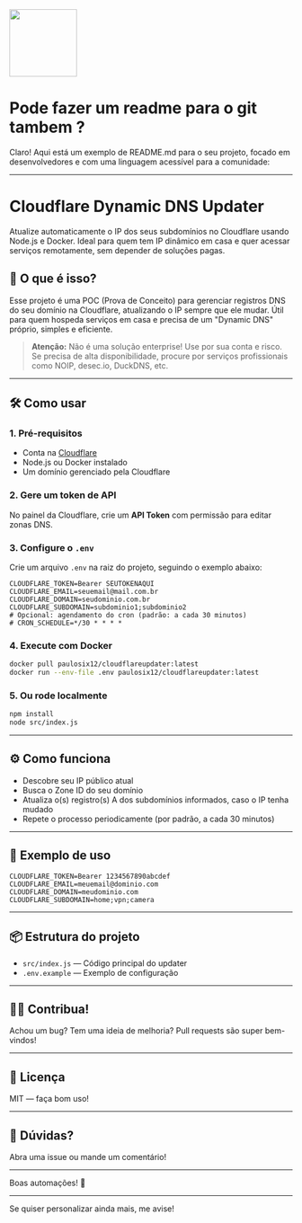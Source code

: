 <img src="https://r2cdn.perplexity.ai/pplx-full-logo-primary-dark%402x.png" class="logo" width="120"/>

# Pode fazer um readme para o git tambem ?

Claro! Aqui está um exemplo de README.md para o seu projeto, focado em desenvolvedores e com uma linguagem acessível para a comunidade:

---

# Cloudflare Dynamic DNS Updater

Atualize automaticamente o IP dos seus subdomínios no Cloudflare usando Node.js e Docker. Ideal para quem tem IP dinâmico em casa e quer acessar serviços remotamente, sem depender de soluções pagas.

## 🚀 O que é isso?

Esse projeto é uma POC (Prova de Conceito) para gerenciar registros DNS do seu domínio na Cloudflare, atualizando o IP sempre que ele mudar. Útil para quem hospeda serviços em casa e precisa de um "Dynamic DNS" próprio, simples e eficiente.

> **Atenção:** Não é uma solução enterprise! Use por sua conta e risco. Se precisa de alta disponibilidade, procure por serviços profissionais como NOIP, desec.io, DuckDNS, etc.

---

## 🛠️ Como usar

### 1. Pré-requisitos

- Conta na [Cloudflare](https://www.cloudflare.com/)
- Node.js ou Docker instalado
- Um domínio gerenciado pela Cloudflare


### 2. Gere um token de API

No painel da Cloudflare, crie um **API Token** com permissão para editar zonas DNS.

### 3. Configure o `.env`

Crie um arquivo `.env` na raiz do projeto, seguindo o exemplo abaixo:

```env
CLOUDFLARE_TOKEN=Bearer SEUTOKENAQUI
CLOUDFLARE_EMAIL=seuemail@mail.com.br
CLOUDFLARE_DOMAIN=seudominio.com.br
CLOUDFLARE_SUBDOMAIN=subdominio1;subdominio2
# Opcional: agendamento do cron (padrão: a cada 30 minutos)
# CRON_SCHEDULE=*/30 * * * *
```


### 4. Execute com Docker

```bash
docker pull paulosix12/cloudflareupdater:latest
docker run --env-file .env paulosix12/cloudflareupdater:latest
```


### 5. Ou rode localmente

```bash
npm install
node src/index.js
```


---

## ⚙️ Como funciona

- Descobre seu IP público atual
- Busca o Zone ID do seu domínio
- Atualiza o(s) registro(s) A dos subdomínios informados, caso o IP tenha mudado
- Repete o processo periodicamente (por padrão, a cada 30 minutos)

---

## 📝 Exemplo de uso

```env
CLOUDFLARE_TOKEN=Bearer 1234567890abcdef
CLOUDFLARE_EMAIL=meuemail@dominio.com
CLOUDFLARE_DOMAIN=meudominio.com
CLOUDFLARE_SUBDOMAIN=home;vpn;camera
```


---

## 📦 Estrutura do projeto

- `src/index.js` — Código principal do updater
- `.env.example` — Exemplo de configuração

---

## 🧑‍💻 Contribua!

Achou um bug? Tem uma ideia de melhoria? Pull requests são super bem-vindos!

---

## 📄 Licença

MIT — faça bom uso!

---

## 💬 Dúvidas?

Abra uma issue ou mande um comentário!

---

Boas automações! 🚀

---

Se quiser personalizar ainda mais, me avise!

